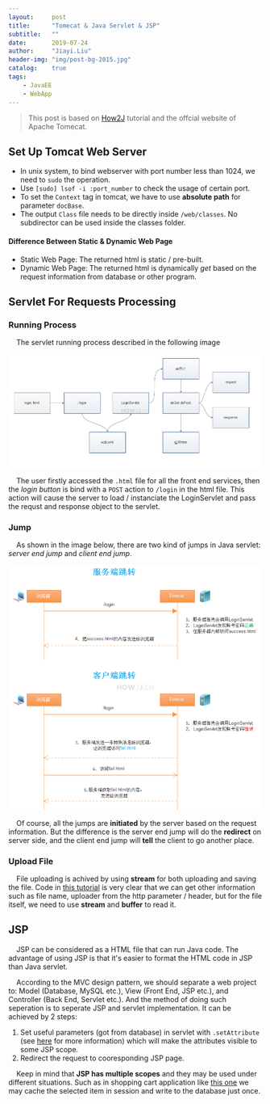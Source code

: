```yaml
---
layout:     post
title:      "Tomecat & Java Servlet & JSP"
subtitle:   ""
date:       2019-07-24
author:     "Jiayi.Liu"
header-img: "img/post-bg-2015.jpg"
catalog: 	true
tags:
    - JavaEE
    - WebApp
---
```


> This post is based on [How2J](http://how2j.cn/stage/13.html) tutorial and the offcial website of Apache Tomecat.

## Set Up Tomcat Web Server

- In unix system, to bind webserver with port number less than 1024, we need to `sudo` the operation.
- Use `[sudo] lsof -i :port_number` to check the usage of certain port.
- To set the `Context` tag in tomcat, we have to use **absolute path** for parameter `docBase`.
- The output `Class` file needs to be directly inside `/web/classes`. No subdirector can be used inside the classes folder.

#### Difference Between Static & Dynamic Web Page

- Static Web Page: The returned html is static / pre-built.
- Dynamic Web Page: The returned html is dynamically *get* based on the request information from database or other program.

## Servlet For Requests Processing

### Running Process

&nbsp;&nbsp;&nbsp;&nbsp;The servlet running process described in the following image

![running_process](\img\in-post\2019-07-24-servlet\running_process.png)

&nbsp;&nbsp;&nbsp;&nbsp;The user firstly accessed the `.html` file for all the front end services, then the *login button* is bind with a `POST` action to `/login` in the html file. This action will cause the server to load / instanciate the LoginServlet and pass the requst and response object to the servlet.

### Jump

&nbsp;&nbsp;&nbsp;&nbsp;As shown in the image below, there are two kind of jumps in Java servlet: *server end jump* and *client end jump*.

![jump](\img\in-post\2019-07-24-servlet\jump.png)

&nbsp;&nbsp;&nbsp;&nbsp;Of course, all the jumps are **initiated** by the server based on the request information. But the difference is the server end jump will do the **redirect** on server side, and the client end jump will **tell** the client to go another place.

### Upload File

&nbsp;&nbsp;&nbsp;&nbsp;File uploading is achived by using **stream** for both uploading and saving the file. Code in [this tutorial](https://www.codejava.net/java-ee/servlet/upload-file-to-servlet-without-using-html-form) is very clear that we can get other information such as file name, uploader from the http parameter / header, but for the file itself, we need to use **stream** and **buffer** to read it.

## JSP

&nbsp;&nbsp;&nbsp;&nbsp;JSP can be considered as a HTML file that can run Java code. The advantage of using JSP is that it's easier to format the HTML code in JSP than Java servlet.

&nbsp;&nbsp;&nbsp;&nbsp;According to the MVC design pattern, we should separate a web project to: Model (Database, MySQL etc.), View (Front End, JSP etc.), and Controller (Back End, Servlet etc.). And the method of doing such seperation is to seperate JSP and servlet implementation. It can be achieved by 2 steps:

1. Set useful parameters (got from database) in servlet with `.setAttribute` (see [here](http://how2j.cn/k/jsp/jsp-scope/584.html) for more information) which will make the attributes visible to some JSP scope.
2. Redirect the request to cooresponding JSP page.

&nbsp;&nbsp;&nbsp;&nbsp;Keep in mind that **JSP has multiple scopes** and they may be used under different situations. Such as in shopping cart application like [this one](http://how2j.cn/k/cart/cart-cart/598.html) we may cache the selected item in session and write to the database just once.